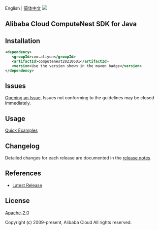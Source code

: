 English | [简体中文](README-CN.md)
![](https://aliyunsdk-pages.alicdn.com/icons/AlibabaCloud.svg)

## Alibaba Cloud ComputeNest SDK for Java

## Installation

```xml
<dependency>
   <groupId>com.aliyun</groupId>
   <artifactId>computenest20210601</artifactId>
   <version>Use the version shown in the maven badge</version>
</dependency>
```

## Issues
[Opening an Issue](https://github.com/aliyun/alibabacloud-java-sdk/issues/new), Issues not conforming to the guidelines may be closed immediately.

## Usage
[Quick Examples](https://github.com/aliyun/alibabacloud-java-sdk/blob/master/docs/0-Examples-EN.md#quick-examples)

## Changelog
Detailed changes for each release are documented in the [release notes](./ChangeLog.txt).

## References
* [Latest Release](https://github.com/aliyun/alibabacloud-java-sdk/)

## License
[Apache-2.0](http://www.apache.org/licenses/LICENSE-2.0)

Copyright (c) 2009-present, Alibaba Cloud All rights reserved.